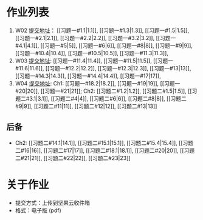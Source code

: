 # 作业列表
1. W02 [提交地址](https://send2me.cn/ZZ9k6SA3/SBuL_R3RB-Flew)： [[习题一#1.1|1.1]], [[习题一#1.3|1.3]], [[习题一#1.5|1.5]], [[习题一#2.1|2.1]], [[习题一#2.2|2.2]], [[习题一#3.2|3.2]], [[习题一#4.1|4.1]], [[习题一#5|5]], [[习题一#6|6]], [[习题一#8|8]], [[习题一#9|9]], [[习题一#10.4|10.4]], [[习题一#10.5|10.5]], [[习题一#11.3|11.3]],
2. W03 [提交地址](https://send2me.cn/Vk3h9Koy/RfSUzF77ocL28A):  [[习题一#11.4|11.4]], [[习题一#11.5|11.5]], [[习题一#11.6|11.6]], [[习题一#12.2|12.2]], [[习题一#12.3|12.3]], [[习题一#13|13]], [[习题一#14.3|14.3]], [[习题一#14.4|14.4]], [[习题一#17|17]],
3. W04 [提交地址](https://send2me.cn/zQ-Z7Sd2/ThKzFdNlTob-Gg): Ch1: [[习题一#18.2|18.2]], [[习题一#19|19]], [[习题一#20|20]], [[习题一#21|21]]; Ch2: [[习题二#1.2|1.2]], [[习题二#1.5|1.5]], [[习题二#3.1|3.1]], [[习题二#4|4]], [[习题二#6|6]], [[习题二#8|8]], [[习题二#9|9]], [[习题二#11|11]], [[习题二#12|12]], [[习题二#13|13]]
## 后备
- Ch2:  [[习题二#14.1|14.1]], [[习题二#15.1|15.1]], [[习题二#15.4|15.4]], [[习题二#16|16]], [[习题二#17|17]], [[习题二#18.1|18.1]], [[习题二#20|20]], [[习题二#21|21]], [[习题二#22|22]], [[习题二#23|23]]

# 关于作业
- 提交方式：上传到坚果云收件箱
- 格式：电子版 (pdf)